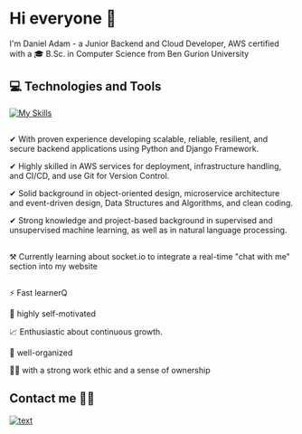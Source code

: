 # Hi everyone 👋

I'm Daniel Adam - a Junior Backend and Cloud Developer, AWS certified with a 🎓 B.Sc. in Computer Science from Ben Gurion University
## 💻 Technologies and Tools
[![My Skills](https://skillicons.dev/icons?i=django,py,aws,postgres,git)](https://skillicons.dev)
##
✔ With proven experience developing scalable, reliable, resilient, and secure backend applications using Python and Django Framework.

✔ Highly skilled in AWS services for deployment, infrastructure handling, and CI/CD, and use Git for Version Control.

✔ Solid background in object-oriented design, microservice architecture and event-driven design, Data Structures and Algorithms, and clean coding.

✔ Strong  knowledge and project-based background in supervised and unsupervised machine learning, as well as in natural language processing.
##
⚒ Currently learning about socket.io to integrate a real-time "chat with me" section into my website
##

⚡ Fast learnerQ

🎯 highly self-motivated

📈 Enthusiastic about continuous growth.

📌 well-organized

💪🏻 with a strong work ethic and a sense of ownership



## Contact me 👋🏻

[![text](https://img.shields.io/badge/LinkedIn-0077B5?style=for-the-badge&logo=linkedin&logoColor=white)](https://www.linkedin.com/in/daniel-adam-backend-developer/)


##




